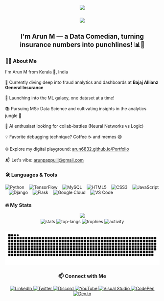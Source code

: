 <div align="center">
  <img height="435" src="https://soranews24.com/wp-content/uploads/sites/3/2015/07/tumblr_njlqclfisw1qze3hdo1_r2_500.gif" />
</div>

###

<div align="center">
  <img src="https://visitor-badge.laobi.icu/badge?page_id=arun6832.arun6832&" />
</div>

###

<h2 align="center">I'm Arun M — a Data Comedian, turning insurance numbers into punchlines! 📊🤣</h2>

###

<h3 align="left">👨‍💻 About Me</h3>

<p align="left">
I'm Arun M from Kerala 🌴, India<br><br>
💼 Currently diving deep into fraud analytics and dashboards at <strong>Bajaj Allianz General Insurance</strong><br><br>
🚀 Launching into the ML galaxy, one dataset at a time!<br><br>
📚 Pursuing MSc Data Science and cultivating insights in the analytics jungle 🌱<br><br>
🧠 AI enthusiast looking for collab-battles (Neural Networks vs Logic)<br><br>
💡 Favorite debugging technique? Coffee ☕ and memes 😅<br><br>
🌐 Explore my digital playground: <a href="https://arun6832.github.io/Portfolio/">arun6832.github.io/Portfolio</a><br><br>
📬 Let's vibe: <a href="mailto:arunpappulli@gmail.com">arunpappulli@gmail.com</a>
</p>

###

<h3 align="left">🛠️ Languages & Tools</h3>

<p align="left">
  <img src="https://cdn.jsdelivr.net/gh/devicons/devicon/icons/python/python-original.svg" height="40" alt="Python" />
  &nbsp;&nbsp;
  <img src="https://cdn.jsdelivr.net/gh/devicons/devicon/icons/tensorflow/tensorflow-original.svg" height="40" alt="TensorFlow" />
  &nbsp;&nbsp;
  <img src="https://cdn.jsdelivr.net/gh/devicons/devicon/icons/mysql/mysql-original.svg" height="40" alt="MySQL" />
  &nbsp;&nbsp;
  <img src="https://cdn.jsdelivr.net/gh/devicons/devicon/icons/html5/html5-original.svg" height="40" alt="HTML5" />
  &nbsp;&nbsp;
  <img src="https://cdn.jsdelivr.net/gh/devicons/devicon/icons/css3/css3-plain-wordmark.svg" height="40" alt="CSS3" />
  &nbsp;&nbsp;
  <img src="https://cdn.jsdelivr.net/gh/devicons/devicon/icons/javascript/javascript-original.svg" height="40" alt="JavaScript" />
  &nbsp;&nbsp;
  <img src="https://cdn.jsdelivr.net/gh/devicons/devicon/icons/django/django-plain.svg" height="40" alt="Django" />
  &nbsp;&nbsp;
  <img src="https://cdn.jsdelivr.net/gh/devicons/devicon/icons/flask/flask-original.svg" height="40" alt="Flask" />
  &nbsp;&nbsp;
  <img src="https://cdn.jsdelivr.net/gh/devicons/devicon/icons/googlecloud/googlecloud-original.svg" height="40" alt="Google Cloud" />
  &nbsp;&nbsp;
  <img src="https://cdn.jsdelivr.net/gh/devicons/devicon/icons/vscode/vscode-original.svg" height="40" alt="VS Code" />
</p>



###

<h3 align="left">🔥 My Stats</h3>

<div align="center">
  <img src="https://profile-counter.glitch.me/arun6832/count.svg?" />
</div>

<div align="center">
  <img src="https://github-readme-stats.vercel.app/api?username=arun6832&show_icons=true&theme=dracula&count_private=true" height="150" alt="stats" />
  <img src="https://github-readme-stats.vercel.app/api/top-langs/?username=arun6832&layout=compact&theme=dracula" height="150" alt="top-langs" />
  <img src="https://github-profile-trophy.vercel.app/?username=arun6832&theme=dracula&row=1&margin-w=8&margin-h=8" height="150" alt="trophies" />
  <img src="https://github-readme-activity-graph.vercel.app/graph?username=arun6832&theme=react&area=true&radius=16" height="300" alt="activity" />
</div>

###

<div align="center">
  <img src="https://raw.githubusercontent.com/Elanza-48/Elanza-48/main/resources/img/github-contribution-grid-snake.svg" alt="snake animation" />
</div>

###

<h3 align="center">📫 Connect with Me</h3>

<div align="center">
  <a href="https://www.linkedin.com/in/arunm6832/" target="_blank">
    <img src="https://raw.githubusercontent.com/maurodesouza/profile-readme-generator/master/src/assets/icons/social/linkedin/default.svg" width="52" height="40" alt="LinkedIn" />
  </a>
  <a href="https://twitter.com/" target="_blank">
    <img src="https://raw.githubusercontent.com/maurodesouza/profile-readme-generator/master/src/assets/icons/social/twitter/default.svg" width="52" height="40" alt="Twitter" />
  </a>
  <a href="https://discord.com/" target="_blank">
    <img src="https://raw.githubusercontent.com/maurodesouza/profile-readme-generator/master/src/assets/icons/social/discord/default.svg" width="52" height="40" alt="Discord" />
  </a>
  <a href="https://www.youtube.com/" target="_blank">
    <img src="https://raw.githubusercontent.com/maurodesouza/profile-readme-generator/master/src/assets/icons/social/youtube/default.svg" width="52" height="40" alt="YouTube" />
  </a>
  <a href="https://visualstudio.microsoft.com/" target="_blank">
    <img src="https://raw.githubusercontent.com/maurodesouza/profile-readme-generator/master/src/assets/icons/social/visualstudio/default.svg" width="52" height="40" alt="Visual Studio" />
  </a>
  <a href="https://codepen.io/" target="_blank">
    <img src="https://raw.githubusercontent.com/maurodesouza/profile-readme-generator/master/src/assets/icons/social/codepen/default.svg" width="52" height="40" alt="CodePen" />
  </a>
  <a href="https://dev.to/" target="_blank">
    <img src="https://raw.githubusercontent.com/maurodesouza/profile-readme-generator/master/src/assets/icons/social/devto/default.svg" width="52" height="40" alt="Dev.to" />
  </a>
</div>
